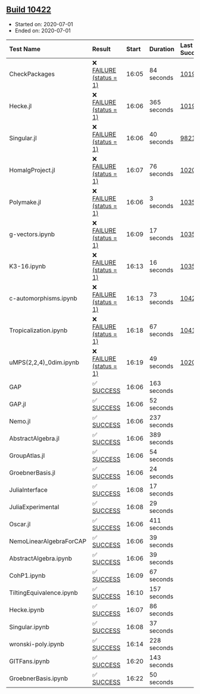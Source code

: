 ## [Build 10422](https://oscarci.mathematik.uni-kl.de/job/oscar/10422/)

* Started on: 2020-07-01
* Ended on: 2020-07-01

| Test Name    | Result | Start | Duration | Last Success | First Failure |
|:-------------|:-------|:------|:---------|:-------------|:--------------|
| CheckPackages | ❌ [FAILURE (status = 1)](https://oscarci.mathematik.uni-kl.de/job/oscar/10422/artifact/logs/build-10422/CheckPackages.log) | 16:05 | 84 seconds | [10197](https://oscarci.mathematik.uni-kl.de/job/oscar/10197/) | [10198](https://oscarci.mathematik.uni-kl.de/job/oscar/10198/) |
| Hecke.jl | ❌ [FAILURE (status = 1)](https://oscarci.mathematik.uni-kl.de/job/oscar/10422/artifact/logs/build-10422/Hecke.jl.log) | 16:06 | 365 seconds | [10197](https://oscarci.mathematik.uni-kl.de/job/oscar/10197/) | [10198](https://oscarci.mathematik.uni-kl.de/job/oscar/10198/) |
| Singular.jl | ❌ [FAILURE (status = 1)](https://oscarci.mathematik.uni-kl.de/job/oscar/10422/artifact/logs/build-10422/Singular.jl.log) | 16:06 | 40 seconds | [9821](https://oscarci.mathematik.uni-kl.de/job/oscar/9821/) | [9822](https://oscarci.mathematik.uni-kl.de/job/oscar/9822/) |
| HomalgProject.jl | ❌ [FAILURE (status = 1)](https://oscarci.mathematik.uni-kl.de/job/oscar/10422/artifact/logs/build-10422/HomalgProject.jl.log) | 16:07 | 76 seconds | [10209](https://oscarci.mathematik.uni-kl.de/job/oscar/10209/) | [10210](https://oscarci.mathematik.uni-kl.de/job/oscar/10210/) |
| Polymake.jl | ❌ [FAILURE (status = 1)](https://oscarci.mathematik.uni-kl.de/job/oscar/10422/artifact/logs/build-10422/Polymake.jl.log) | 16:06 | 3 seconds | [10356](https://oscarci.mathematik.uni-kl.de/job/oscar/10356/) | [10357](https://oscarci.mathematik.uni-kl.de/job/oscar/10357/) |
| g-vectors.ipynb | ❌ [FAILURE (status = 1)](https://oscarci.mathematik.uni-kl.de/job/oscar/10422/artifact/logs/build-10422/g-vectors.ipynb.log) | 16:09 | 17 seconds | [10356](https://oscarci.mathematik.uni-kl.de/job/oscar/10356/) | [10357](https://oscarci.mathematik.uni-kl.de/job/oscar/10357/) |
| K3-16.ipynb | ❌ [FAILURE (status = 1)](https://oscarci.mathematik.uni-kl.de/job/oscar/10422/artifact/logs/build-10422/K3-16.ipynb.log) | 16:13 | 16 seconds | [10356](https://oscarci.mathematik.uni-kl.de/job/oscar/10356/) | [10357](https://oscarci.mathematik.uni-kl.de/job/oscar/10357/) |
| c-automorphisms.ipynb | ❌ [FAILURE (status = 1)](https://oscarci.mathematik.uni-kl.de/job/oscar/10422/artifact/logs/build-10422/c-automorphisms.ipynb.log) | 16:13 | 73 seconds | [10421](https://oscarci.mathematik.uni-kl.de/job/oscar/10421/) | [10422](https://oscarci.mathematik.uni-kl.de/job/oscar/10422/) |
| Tropicalization.ipynb | ❌ [FAILURE (status = 1)](https://oscarci.mathematik.uni-kl.de/job/oscar/10422/artifact/logs/build-10422/Tropicalization.ipynb.log) | 16:18 | 67 seconds | [10418](https://oscarci.mathematik.uni-kl.de/job/oscar/10418/) | [10419](https://oscarci.mathematik.uni-kl.de/job/oscar/10419/) |
| uMPS(2,2,4)_0dim.ipynb | ❌ [FAILURE (status = 1)](https://oscarci.mathematik.uni-kl.de/job/oscar/10422/artifact/logs/build-10422/uMPS-2-2-4-_0dim.ipynb.log) | 16:19 | 49 seconds | [10209](https://oscarci.mathematik.uni-kl.de/job/oscar/10209/) | [10210](https://oscarci.mathematik.uni-kl.de/job/oscar/10210/) |
| GAP | ✅ [SUCCESS](https://oscarci.mathematik.uni-kl.de/job/oscar/10422/artifact/logs/build-10422/GAP.log) | 16:06 | 163 seconds |  |  |
| GAP.jl | ✅ [SUCCESS](https://oscarci.mathematik.uni-kl.de/job/oscar/10422/artifact/logs/build-10422/GAP.jl.log) | 16:06 | 52 seconds |  |  |
| Nemo.jl | ✅ [SUCCESS](https://oscarci.mathematik.uni-kl.de/job/oscar/10422/artifact/logs/build-10422/Nemo.jl.log) | 16:06 | 237 seconds |  |  |
| AbstractAlgebra.jl | ✅ [SUCCESS](https://oscarci.mathematik.uni-kl.de/job/oscar/10422/artifact/logs/build-10422/AbstractAlgebra.jl.log) | 16:06 | 389 seconds |  |  |
| GroupAtlas.jl | ✅ [SUCCESS](https://oscarci.mathematik.uni-kl.de/job/oscar/10422/artifact/logs/build-10422/GroupAtlas.jl.log) | 16:06 | 54 seconds |  |  |
| GroebnerBasis.jl | ✅ [SUCCESS](https://oscarci.mathematik.uni-kl.de/job/oscar/10422/artifact/logs/build-10422/GroebnerBasis.jl.log) | 16:06 | 24 seconds |  |  |
| JuliaInterface | ✅ [SUCCESS](https://oscarci.mathematik.uni-kl.de/job/oscar/10422/artifact/logs/build-10422/JuliaInterface.log) | 16:08 | 17 seconds |  |  |
| JuliaExperimental | ✅ [SUCCESS](https://oscarci.mathematik.uni-kl.de/job/oscar/10422/artifact/logs/build-10422/JuliaExperimental.log) | 16:08 | 29 seconds |  |  |
| Oscar.jl | ✅ [SUCCESS](https://oscarci.mathematik.uni-kl.de/job/oscar/10422/artifact/logs/build-10422/Oscar.jl.log) | 16:06 | 411 seconds |  |  |
| NemoLinearAlgebraForCAP | ✅ [SUCCESS](https://oscarci.mathematik.uni-kl.de/job/oscar/10422/artifact/logs/build-10422/NemoLinearAlgebraForCAP.log) | 16:06 | 39 seconds |  |  |
| AbstractAlgebra.ipynb | ✅ [SUCCESS](https://oscarci.mathematik.uni-kl.de/job/oscar/10422/artifact/logs/build-10422/AbstractAlgebra.ipynb.log) | 16:06 | 39 seconds |  |  |
| CohP1.ipynb | ✅ [SUCCESS](https://oscarci.mathematik.uni-kl.de/job/oscar/10422/artifact/logs/build-10422/CohP1.ipynb.log) | 16:09 | 67 seconds |  |  |
| TiltingEquivalence.ipynb | ✅ [SUCCESS](https://oscarci.mathematik.uni-kl.de/job/oscar/10422/artifact/logs/build-10422/TiltingEquivalence.ipynb.log) | 16:10 | 157 seconds |  |  |
| Hecke.ipynb | ✅ [SUCCESS](https://oscarci.mathematik.uni-kl.de/job/oscar/10422/artifact/logs/build-10422/Hecke.ipynb.log) | 16:07 | 86 seconds |  |  |
| Singular.ipynb | ✅ [SUCCESS](https://oscarci.mathematik.uni-kl.de/job/oscar/10422/artifact/logs/build-10422/Singular.ipynb.log) | 16:08 | 37 seconds |  |  |
| wronski-poly.ipynb | ✅ [SUCCESS](https://oscarci.mathematik.uni-kl.de/job/oscar/10422/artifact/logs/build-10422/wronski-poly.ipynb.log) | 16:14 | 228 seconds |  |  |
| GITFans.ipynb | ✅ [SUCCESS](https://oscarci.mathematik.uni-kl.de/job/oscar/10422/artifact/logs/build-10422/GITFans.ipynb.log) | 16:20 | 143 seconds |  |  |
| GroebnerBasis.ipynb | ✅ [SUCCESS](https://oscarci.mathematik.uni-kl.de/job/oscar/10422/artifact/logs/build-10422/GroebnerBasis.ipynb.log) | 16:22 | 50 seconds |  |  |
